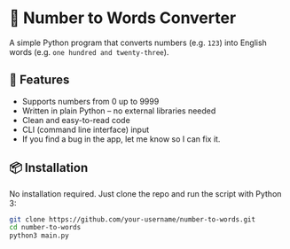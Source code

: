# 🔢 Number to Words Converter

A simple Python program that converts numbers (e.g. `123`) into English words (e.g. `one hundred and twenty-three`).

## 🚀 Features

- Supports numbers from 0 up to 9999
- Written in plain Python – no external libraries needed
- Clean and easy-to-read code
- CLI (command line interface) input
- If you find a bug in the app, let me know so I can fix it.
  
## 📦 Installation

No installation required. Just clone the repo and run the script with Python 3:

```bash
git clone https://github.com/your-username/number-to-words.git
cd number-to-words
python3 main.py


